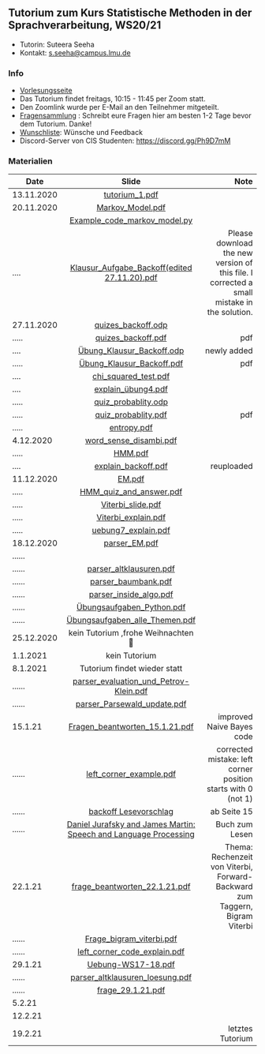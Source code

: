 ## Tutorium zum Kurs Statistische Methoden in der Sprachverarbeitung, WS20/21
- Tutorin: Suteera  Seeha 
- Kontakt: s.seeha@campus.lmu.de


### Info
- [Vorlesungsseite](https://www.cis.uni-muenchen.de/~schmid/lehre/StatNLP/)
- Das Tutorium findet freitags, 10:15 - 11:45 per Zoom statt.
- Den Zoomlink wurde per E-Mail an den Teilnehmer mitgeteilt.
- [Fragensammlung](https://docs.google.com/document/d/1hSTtDnCD4haLUXybEkNCLI_tYMLDx-FZaZDUp34aP9U/edit) : Schreibt eure Fragen hier am besten 1-2 Tage bevor dem Tutorium. Danke!
- [Wunschliste](https://docs.google.com/document/d/1KWWZQjQr_h4n8rptCKLz67phYf0XHoNiM44-MTAWvig/edit?usp=sharing): Wünsche und Feedback
- Discord-Server von CIS Studenten: https://discord.gg/Ph9D7mM

### Materialien

| Date       | Slide          | Note |
| ------------- |:-------------:| -----:|
| 13.11.2020| [tutorium_1.pdf](https://github.com/tutorium-statistische-methode-ws2021/tutorium-statistische-methode-ws2021.github.io/raw/main/Tutorium_1.pdf)|  |
| 20.11.2020 | [Markov_Model.pdf](https://github.com/tutorium-statistische-methode-ws2021/tutorium-statistische-methode-ws2021.github.io/raw/main/Markov_model.pdf)|   |
| |[Example_code_markov_model.py](https://raw.githubusercontent.com/tutorium-statistische-methode-ws2021/tutorium-statistische-methode-ws2021.github.io/main/markov_model_example.py) | |
| ....| [Klausur_Aufgabe_Backoff(edited 27.11.20).pdf](https://github.com/tutorium-statistische-methode-ws2021/tutorium-statistische-methode-ws2021.github.io/raw/main/Example_smoothing_edited.pdf)    | Please download the new version of this file. I corrected a small mistake in the solution.|
| 27.11.2020 | [quizes_backoff.odp](https://github.com/tutorium-statistische-methode-ws2021/tutorium-statistische-methode-ws2021.github.io/raw/main/quizes_backoff.odp) |    |
|.....| [quizes_backoff.pdf](https://github.com/tutorium-statistische-methode-ws2021/tutorium-statistische-methode-ws2021.github.io/raw/main/quizes_backoff.pdf)  |  pdf|
| ....| [Übung_Klausur_Backoff.odp](https://github.com/tutorium-statistische-methode-ws2021/tutorium-statistische-methode-ws2021.github.io/raw/main/quizes_backoff_%C3%BCbung.odp)      | newly added   |
|.....| [Übung_Klausur_Backoff.pdf](https://github.com/tutorium-statistische-methode-ws2021/tutorium-statistische-methode-ws2021.github.io/raw/main/quizes_backoff_%C3%BCbung.pdf)  |  pdf  |
| ....| [chi_squared_test.pdf](https://github.com/tutorium-statistische-methode-ws2021/tutorium-statistische-methode-ws2021.github.io/raw/main/chi_squared_test.pdf)     |    |
| ....|[explain_übung4.pdf](https://github.com/tutorium-statistische-methode-ws2021/tutorium-statistische-methode-ws2021.github.io/raw/main/explain_%C3%BCbung4.pdf)      |    |
|.....| [quiz_probablity.odp](https://github.com/tutorium-statistische-methode-ws2021/tutorium-statistische-methode-ws2021.github.io/raw/main/quiz_probablity.odp)  |    |
|.....| [quiz_probablity.pdf](https://github.com/tutorium-statistische-methode-ws2021/tutorium-statistische-methode-ws2021.github.io/raw/main/quiz_probablity.pdf)  | pdf   |
|.....|  [entropy.pdf](https://github.com/tutorium-statistische-methode-ws2021/tutorium-statistische-methode-ws2021.github.io/raw/main/entropy.pdf)  |    |
|4.12.2020|[word_sense_disambi.pdf](https://github.com/tutorium-statistische-methode-ws2021/tutorium-statistische-methode-ws2021.github.io/raw/main/word_sense_disambi.pdf)   |    |
|.....| [HMM.pdf](https://github.com/tutorium-statistische-methode-ws2021/tutorium-statistische-methode-ws2021.github.io/raw/main/HMM.pdf)  |    |
| ....| [explain_backoff.pdf](https://github.com/tutorium-statistische-methode-ws2021/tutorium-statistische-methode-ws2021.github.io/raw/main/explain_backoff.pdf)     |  reuploaded  |
|11.12.2020|[EM.pdf](https://github.com/tutorium-statistische-methode-ws2021/tutorium-statistische-methode-ws2021.github.io/raw/main/EM.pdf)   |    |
|.....|[HMM_quiz_and_answer.pdf](https://github.com/tutorium-statistische-methode-ws2021/tutorium-statistische-methode-ws2021.github.io/raw/main/HMM_quiz_and_answer.pdf)   |    |
|.....|[Viterbi_slide.pdf](https://github.com/tutorium-statistische-methode-ws2021/tutorium-statistische-methode-ws2021.github.io/raw/main/Viterbi_slide.pdf)   |    |
|.....|[Viterbi_explain.pdf](https://github.com/tutorium-statistische-methode-ws2021/tutorium-statistische-methode-ws2021.github.io/raw/main/Viterbi_explain.pdf)   |    |
|.....|[uebung7_explain.pdf](https://github.com/tutorium-statistische-methode-ws2021/tutorium-statistische-methode-ws2021.github.io/raw/main/uebung7_explain.pdf)   |    |
|18.12.2020|[parser_EM.pdf](https://github.com/tutorium-statistische-methode-ws2021/tutorium-statistische-methode-ws2021.github.io/raw/main/upload/parser_EM.pdf)     |      |
|......|    |      |
|......|[parser_altklausuren.pdf](https://github.com/tutorium-statistische-methode-ws2021/tutorium-statistische-methode-ws2021.github.io/raw/main/upload/parser_altklausuren.pdf)     |      |
|......|[parser_baumbank.pdf](https://github.com/tutorium-statistische-methode-ws2021/tutorium-statistische-methode-ws2021.github.io/raw/main/upload/parser_baumbank.pdf)     |      |
|......| [parser_inside_algo.pdf](https://github.com/tutorium-statistische-methode-ws2021/tutorium-statistische-methode-ws2021.github.io/raw/main/upload/parser_inside_algo.pdf)    |      |
|......| [Übungsaufgaben_Python.pdf](https://github.com/tutorium-statistische-methode-ws2021/tutorium-statistische-methode-ws2021.github.io/raw/main/%C3%9Cbungsaufgaben_Python.pdf)    |      |
|......| [Übungsaufgaben_alle_Themen.pdf](https://github.com/tutorium-statistische-methode-ws2021/tutorium-statistische-methode-ws2021.github.io/raw/main/%C3%9Cbungsaufgaben_alle_Themen.pdf)    |      |
|25.12.2020| kein Tutorium ,frohe Weihnachten 🎄   |      |
|1.1.2021| kein Tutorium    |      |
|8.1.2021|  Tutorium findet wieder statt  |      |
|......| [parser_evaluation_und_Petrov-Klein.pdf](https://github.com/tutorium-statistische-methode-ws2021/tutorium-statistische-methode-ws2021.github.io/raw/main/parser_evaluation_und_Petrov-Klein.pdf)    |      |
|......| [parser_Parsewald_update.pdf](https://github.com/tutorium-statistische-methode-ws2021/tutorium-statistische-methode-ws2021.github.io/raw/main/parser_Parsewald_update.pdf)    |     |
|15.1.21| [Fragen_beantworten_15.1.21.pdf](https://github.com/tutorium-statistische-methode-ws2021/tutorium-statistische-methode-ws2021.github.io/raw/main/fragen_beantworten_improve_perzeptron_code.pdf)   | improved Naive Bayes code     |
|......| [left_corner_example.pdf](https://github.com/tutorium-statistische-methode-ws2021/tutorium-statistische-methode-ws2021.github.io/raw/main/left_corner_corrected_index.pdf)  | corrected mistake: left corner position starts with 0 (not 1) |
|......| [backoff Lesevorschlag](https://web.stanford.edu/~jurafsky/slp3/3.pdf)    |ab Seite 15      |
|......| [Daniel Jurafsky and James Martin: Speech and Language Processing](https://web.stanford.edu/~jurafsky/slp3/)   |   Buch zum Lesen   |
|22.1.21| [frage_beantworten_22.1.21.pdf](https://github.com/tutorium-statistische-methode-ws2021/tutorium-statistische-methode-ws2021.github.io/raw/main/frage_beantworten_22.1.21.pdf)   | Thema: Rechenzeit von Viterbi, Forward-Backward zum Taggern, Bigram Viterbi    |
|......|  [Frage_bigram_viterbi.pdf](https://github.com/tutorium-statistische-methode-ws2021/tutorium-statistische-methode-ws2021.github.io/raw/main/Frage_bigram_viterbi.pdf)  |      |
|......| [left_corner_code_explain.pdf](https://github.com/tutorium-statistische-methode-ws2021/tutorium-statistische-methode-ws2021.github.io/raw/main/left_corner_code_explain.pdf)   |      |
|29.1.21|[Uebung-WS17-18.pdf](https://github.com/tutorium-statistische-methode-ws2021/tutorium-statistische-methode-ws2021.github.io/raw/main/Uebung-WS17-18.pdf)    |     |
|......| [parser_altklausuren_loesung.pdf](https://github.com/tutorium-statistische-methode-ws2021/tutorium-statistische-methode-ws2021.github.io/raw/main/parser_altklausuren_loesung.pdf)   |      |
|......|[frage_29.1.21.pdf](https://github.com/tutorium-statistische-methode-ws2021/tutorium-statistische-methode-ws2021.github.io/raw/main/frage_29.1.21.pdf)     |      |
|5.2.21|    |      |
|12.2.21|    |      |
|19.2.21|    | letztes Tutorium     |

